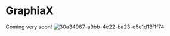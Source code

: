 # GraphiaX

Coming very soon!
![30a34967-a9bb-4e22-ba23-e5e1d13f1f74](https://github.com/MohyiddineDilmi/GraphiaX/assets/33746487/5092e3cf-583c-4444-b95d-2547873fa149)
